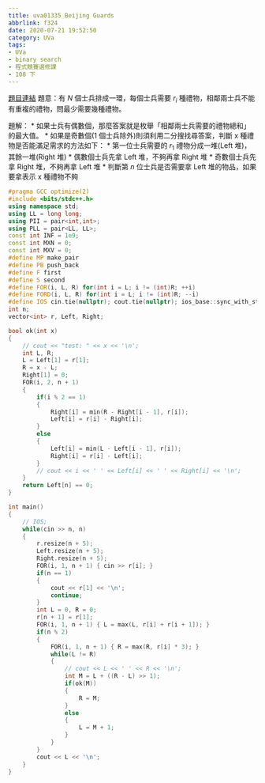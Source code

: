 ```yaml
---
title: uva01335 Beijing Guards
abbrlink: f324
date: 2020-07-21 19:52:50
category: UVa
tags:
- UVa
- binary search
- 程式競賽選修課
- 108 下
---
```

[題目連結](https://onlinejudge.org/index.php?option=com_onlinejudge&Itemid=8&page=show_problem&problem=4081)
題意：有 $N$ 個士兵排成一環，每個士兵需要 $r_i$ 種禮物，相鄰兩士兵不能有重複的禮物，問最少需要幾種禮物。
<!-- more -->
題解：
	* 如果士兵有偶數個，那麼答案就是枚舉「相鄰兩士兵需要的禮物總和」的最大值。
	* 如果是奇數個(1 個士兵除外)則須利用二分搜找尋答案，判斷 x 種禮物是否能滿足需求的方法如下：
		* 第一位士兵需要的 $r_1$ 禮物分成一堆(Left 堆)，其餘一堆(Right 堆)
		* 偶數個士兵先拿 Left 堆，不夠再拿 Right 堆
		* 奇數個士兵先拿 Right 堆，不夠再拿 Left 堆
		* 判斷第 $n$ 位士兵是否需要拿 Left 堆的物品，如果要拿表示 x 種禮物不夠

```cpp
#pragma GCC optimize(2)
#include <bits/stdc++.h>
using namespace std;
using LL = long long;
using PII = pair<int,int>;
using PLL = pair<LL, LL>;
const int INF = 1e9;
const int MXN = 0;
const int MXV = 0;
#define MP make_pair
#define PB push_back
#define F first
#define S second
#define FOR(i, L, R) for(int i = L; i != (int)R; ++i)
#define FORD(i, L, R) for(int i = L; i != (int)R; --i)
#define IOS cin.tie(nullptr); cout.tie(nullptr); ios_base::sync_with_stdio(false);
int n;
vector<int> r, Left, Right;

bool ok(int x)
{
    // cout << "test: " << x << '\n';
    int L, R;
    L = Left[1] = r[1];
    R = x - L;
    Right[1] = 0;
    FOR(i, 2, n + 1)
    {
        if(i % 2 == 1)
        {
            Right[i] = min(R - Right[i - 1], r[i]);
            Left[i] = r[i] - Right[i];
        }
        else
        {
            Left[i] = min(L - Left[i - 1], r[i]);
            Right[i] = r[i] - Left[i];
        }
        // cout << i << ' ' << Left[i] << ' ' << Right[i] << '\n';
    }
    return Left[n] == 0;
}

int main()
{
    // IOS;
    while(cin >> n, n)
    {
        r.resize(n + 5);
        Left.resize(n + 5);
        Right.resize(n + 5);
        FOR(i, 1, n + 1) { cin >> r[i]; }
        if(n == 1)
        {
            cout << r[1] << '\n';
            continue;
        }
        int L = 0, R = 0;
        r[n + 1] = r[1];
        FOR(i, 1, n + 1) { L = max(L, r[i] + r[i + 1]); }
        if(n % 2)
        {
            FOR(i, 1, n + 1) { R = max(R, r[i] * 3); }
            while(L != R)
            {
                // cout << L << ' ' << R << '\n';
                int M = L + ((R - L) >> 1);
                if(ok(M))
                {
                    R = M;
                }
                else
                {
                    L = M + 1;
                }
            }
        }
        cout << L << '\n';
    }
}
```